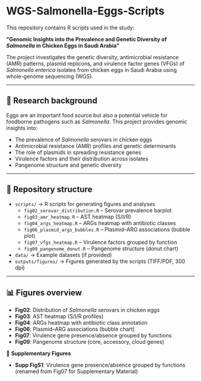 # WGS-Salmonella-Eggs-Scripts

This repository contains R scripts used in the study:

**"Genomic Insights into the Prevalence and Genetic Diversity of *Salmonella* in Chicken Eggs in Saudi Arabia"**

The project investigates the genetic diversity, antimicrobial resistance (AMR) patterns, plasmid replicons, and virulence factor genes (VFGs) of *Salmonella enterica* isolates from chicken eggs in Saudi Arabia using whole-genome sequencing (WGS).

---

## 🔬 Research background

Eggs are an important food source but also a potential vehicle for foodborne pathogens such as *Salmonella*. This project provides genomic insights into:

- The prevalence of *Salmonella* serovars in chicken eggs  
- Antimicrobial resistance (AMR) profiles and genetic determinants  
- The role of plasmids in spreading resistance genes  
- Virulence factors and their distribution across isolates  
- Pangenome structure and genetic diversity  

---

## 📂 Repository structure

- `scripts/` → R scripts for generating figures and analyses  
  - `fig02_serovar_distribution.R` – Serovar prevalence barplot  
  - `fig03_amr_heatmap.R` – AST heatmap (S/I/R)  
  - `fig04_args_heatmap.R` – ARGs heatmap with antibiotic classes  
  - `fig06_plasmid_args_bubbles.R` – Plasmid–ARG associations (bubble plot)  
  - `fig07_vfgs_heatmap.R` – Virulence factors grouped by function  
  - `fig09_pangenome_donut.R` – Pangenome structure (donut chart)  
- `data/` → Example datasets (if provided)  
- `outputs/figures/` → Figures generated by the scripts (TIFF/PDF, 300 dpi)  

---

## 📊 Figures overview

- **Fig02**: Distribution of *Salmonella* serovars in chicken eggs  
- **Fig03**: AST heatmap (S/I/R profiles)  
- **Fig04**: ARGs heatmap with antibiotic class annotation  
- **Fig06**: Plasmid–ARG associations (bubble chart)  
- **Fig07**: Virulence gene presence/absence grouped by functions  
- **Fig09**: Pangenome structure (core, accessory, cloud genes)  

📑 **Supplementary Figures**  
- **Supp FigS1**: Virulence gene presence/absence grouped by functions (renamed from Fig07 for Supplementary Material)  
